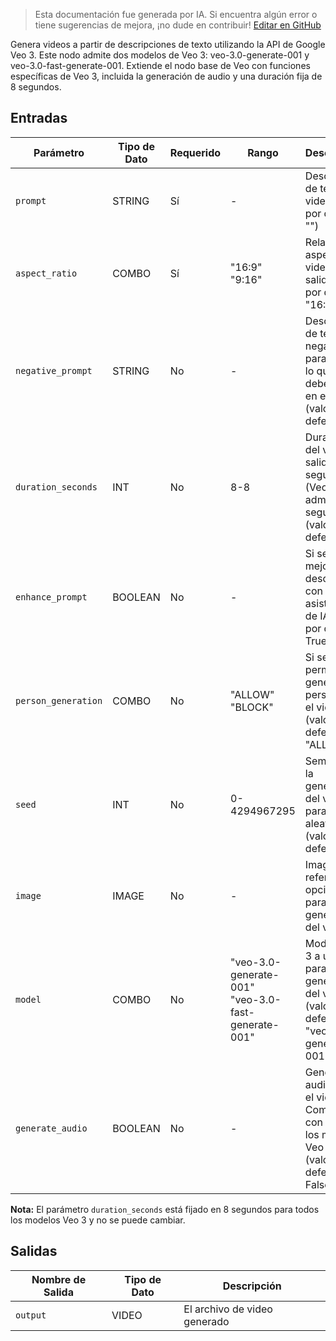 > Esta documentación fue generada por IA. Si encuentra algún error o tiene sugerencias de mejora, ¡no dude en contribuir! [Editar en GitHub](https://github.com/Comfy-Org/embedded-docs/blob/main/comfyui_embedded_docs/docs/Veo3VideoGenerationNode/es.md)

Genera videos a partir de descripciones de texto utilizando la API de Google Veo 3. Este nodo admite dos modelos de Veo 3: veo-3.0-generate-001 y veo-3.0-fast-generate-001. Extiende el nodo base de Veo con funciones específicas de Veo 3, incluida la generación de audio y una duración fija de 8 segundos.

## Entradas

| Parámetro | Tipo de Dato | Requerido | Rango | Descripción |
|-----------|-----------|----------|-------|-------------|
| `prompt` | STRING | Sí | - | Descripción de texto del video (valor por defecto: "") |
| `aspect_ratio` | COMBO | Sí | "16:9"<br>"9:16" | Relación de aspecto del video de salida (valor por defecto: "16:9") |
| `negative_prompt` | STRING | No | - | Descripción de texto negativa para guiar lo que se debe evitar en el video (valor por defecto: "") |
| `duration_seconds` | INT | No | 8-8 | Duración del video de salida en segundos (Veo 3 solo admite 8 segundos) (valor por defecto: 8) |
| `enhance_prompt` | BOOLEAN | No | - | Si se debe mejorar la descripción con asistencia de IA (valor por defecto: True) |
| `person_generation` | COMBO | No | "ALLOW"<br>"BLOCK" | Si se permite generar personas en el video (valor por defecto: "ALLOW") |
| `seed` | INT | No | 0-4294967295 | Semilla para la generación del video (0 para aleatorio) (valor por defecto: 0) |
| `image` | IMAGE | No | - | Imagen de referencia opcional para guiar la generación del video |
| `model` | COMBO | No | "veo-3.0-generate-001"<br>"veo-3.0-fast-generate-001" | Modelo Veo 3 a utilizar para la generación del video (valor por defecto: "veo-3.0-generate-001") |
| `generate_audio` | BOOLEAN | No | - | Generar audio para el video. Compatible con todos los modelos Veo 3. (valor por defecto: False) |

**Nota:** El parámetro `duration_seconds` está fijado en 8 segundos para todos los modelos Veo 3 y no se puede cambiar.

## Salidas

| Nombre de Salida | Tipo de Dato | Descripción |
|-------------|-----------|-------------|
| `output` | VIDEO | El archivo de video generado |
